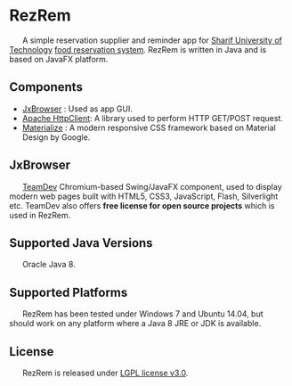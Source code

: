 # RezRem
&nbsp;&nbsp;&nbsp;&nbsp;&nbsp;&nbsp;A simple reservation supplier and reminder app for [Sharif University of Technology](http://www.sharif.ir/web/en) [food reservation system](http://reserve.dining.sharif.ir/). RezRem is written in Java and is based on JavaFX platform.

## Components

* [JxBrowser](https://www.teamdev.com/jxbrowser) : Used as app GUI.
* [Apache HttpClient](https://hc.apache.org/httpcomponents-client-ga/index.html): A library used to perform HTTP GET/POST request.
* [Materialize](http://materializecss.com) : A modern responsive CSS framework based on Material Design by Google.

## JxBrowser
&nbsp;&nbsp;&nbsp;&nbsp;&nbsp;&nbsp;[TeamDev](https://www.teamdev.com) Chromium-based Swing/JavaFX component, used to display modern web pages built with HTML5, CSS3, JavaScript, Flash, Silverlight etc. TeamDev also offers __free license for open source projects__ which is used in RezRem.

## Supported Java Versions
&nbsp;&nbsp;&nbsp;&nbsp;&nbsp;&nbsp;Oracle Java 8.

## Supported Platforms
&nbsp;&nbsp;&nbsp;&nbsp;&nbsp;&nbsp;RezRem has been tested under Windows 7 and Ubuntu 14.04, but should work on any platform where a Java 8 JRE or JDK is available.

## License
&nbsp;&nbsp;&nbsp;&nbsp;&nbsp;&nbsp;RezRem is released under [LGPL license v3.0](http://www.gnu.org/licenses/lgpl-3.0.en.html).